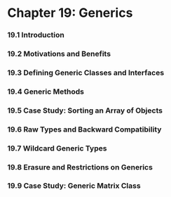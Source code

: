 # Chapter 19: Generics

### 19.1 Introduction

### 19.2 Motivations and Benefits

### 19.3 Defining Generic Classes and Interfaces

### 19.4 Generic Methods

### 19.5 Case Study: Sorting an Array of Objects

### 19.6 Raw Types and Backward Compatibility

### 19.7 Wildcard Generic Types

### 19.8 Erasure and Restrictions on Generics

### 19.9 Case Study: Generic Matrix Class
